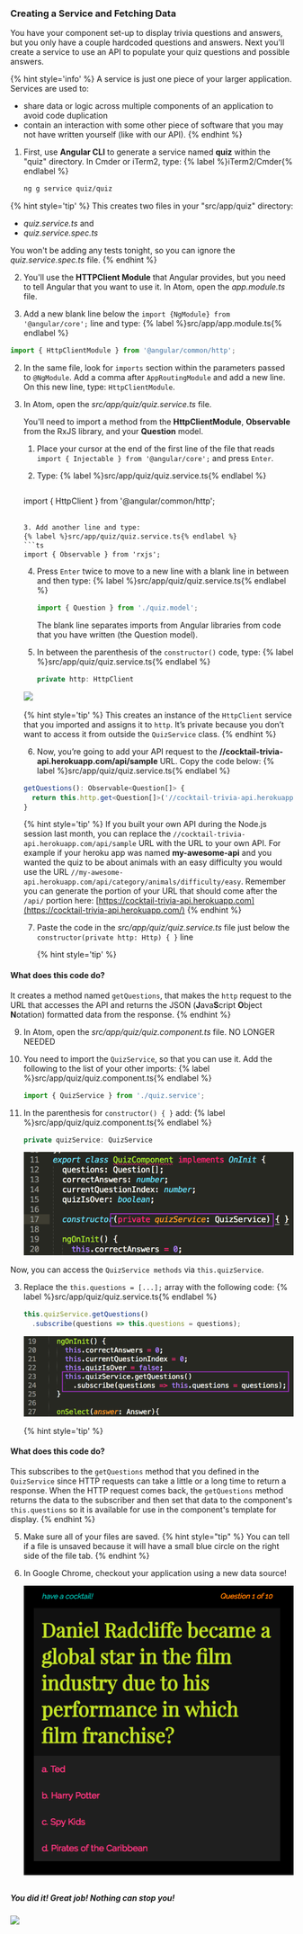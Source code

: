 ### Creating a Service and Fetching Data

You have your component set-up to display trivia questions and answers, but you only have a couple hardcoded questions and answers. Next you'll create a service to use an API to populate your quiz questions and possible answers.

{% hint style='info' %}
A service is just one piece of your larger application. Services are used to:
* share data or logic across multiple components of an application to avoid code duplication
* contain an interaction with some other piece of software that you may not have written yourself (like with our API).
{% endhint %}

1. First, use **Angular CLI** to generate a service named **quiz** within the "quiz" directory. In Cmder or iTerm2, type: 
   {% label %}iTerm2/Cmder{% endlabel %} 
   ```bash
   ng g service quiz/quiz
   ```

  {% hint style='tip' %}
This creates two files in your "src/app/quiz" directory:
  * _quiz.service.ts_ and
  * _quiz.service.spec.ts_

You won't be adding any tests tonight, so you can ignore the _quiz.service.spec.ts_ file.
  {% endhint %}

2. You'll use the **HTTPClient Module** that Angular provides, but you need to tell Angular that you want to use it. In Atom, open the _app.module.ts_ file.

  1. Add a new blank line below the `import {NgModule} from '@angular/core';` line and type:
  {% label %}src/app/app.module.ts{% endlabel %}
  ```ts
  import { HttpClientModule } from '@angular/common/http';
  ```

  2. In the same file, look for `imports` section within the parameters passed to `@NgModule`. Add a comma after `AppRoutingModule` and add a new line. On this new line, type: `HttpClientModule`.

2.  In Atom, open the _src/app/quiz/quiz.service.ts_ file.

    You'll need to import a method from the **HttpClientModule**, **Observable** from the RxJS library, and your **Question** model.

    1. Place your cursor at the end of the first line of the file that reads `import { Injectable } from '@angular/core';` and press `Enter`.

    2. Type: 
       {% label %}src/app/quiz/quiz.service.ts{% endlabel %}
       ```ts
    import { HttpClient } from '@angular/common/http';
       ```
    
    3. Add another line and type:
       {% label %}src/app/quiz/quiz.service.ts{% endlabel %}
      ```ts
      import { Observable } from 'rxjs';
      ```
    
    4. Press `Enter` twice to move to a new line with a blank line in between and then type: 
       {% label %}src/app/quiz/quiz.service.ts{% endlabel %}
       ```ts
       import { Question } from './quiz.model';
       ``` 
       The blank line separates imports from Angular libraries from code that you have written (the Question model).

    5. In between the parenthesis of the `constructor()` code, type: 
       {% label %}src/app/quiz/quiz.service.ts{% endlabel %}
       ```ts 
       private http: HttpClient
       ```
    
      ![](images/5_http-client.png)

      {% hint style='tip' %}
This creates an instance of the `HttpClient` service that you imported and assigns it to `http`. It’s private because you don’t want to access it from outside the `QuizService` class.
      {% endhint %}

    6. Now, you’re going to add your API request to the **//cocktail-trivia-api.herokuapp.com/api/sample** URL. Copy the code below:
       {% label %}src/app/quiz/quiz.service.ts{% endlabel %}
      ```ts
      getQuestions(): Observable<Question[]> { 
        return this.http.get<Question[]>('//cocktail-trivia-api.herokuapp.com/api/sample'); 
      }
      ```
      
      {% hint style='tip' %}
If you built your own API during the Node.js session last month, you can replace the `//cocktail-trivia-api.herokuapp.com/api/sample` URL with the URL to your own API.  For example if your heroku app was named **my-awesome-api** and you wanted the quiz to be about animals with an easy difficulty you would use the URL `//my-awesome-api.herokuapp.com/api/category/animals/difficulty/easy`.  Remember you can generate the portion of your URL that should come after the `/api/` portion here: [https://cocktail-trivia-api.herokuapp.com](https://cocktail-trivia-api.herokuapp.com/)
      {% endhint %}

    7. Paste the code in the _src/app/quiz/quiz.service.ts_ file just below the `constructor(private http: Http) { }` line

       {% hint style='tip' %}
#### What does this code do?
It creates a method named `getQuestions`, that makes the `http` request to the URL that accesses the API and returns the JSON (**J**ava**S**cript **O**bject **N**otation) formatted data from the response. 
       {% endhint %}

9.  In Atom, open the _src/app/quiz/quiz.component.ts_ file. NO LONGER NEEDED

  1. You need to import the `QuizService`, so that you can use it. Add the following to the list of your other imports: 
     {% label %}src/app/quiz/quiz.component.ts{% endlabel %}
     ```ts 
     import { QuizService } from './quiz.service';
     ```

  2. In the parenthesis for `constructor() { }` add:
     {% label %}src/app/quiz/quiz.component.ts{% endlabel %}
     ```ts 
     private quizService: QuizService
     ```

      ![](images/6_quiz-service-component.png)

  Now, you can access the `QuizService methods` via `this.quizService`.

3.  Replace the `this.questions = [...];` array with the following code:
    {% label %}src/app/quiz/quiz.service.ts{% endlabel %}
    ```ts
    this.quizService.getQuestions()
      .subscribe(questions => this.questions = questions);
    ```

    ![](images/6_subscribe.png)

    {% hint style='tip' %}
#### What does this code do?
This subscribes to the `getQuestions` method that you defined in the `QuizService` since HTTP requests can take a little or a long time to return a response.  When the HTTP request comes back, the `getQuestions` method returns the data to the subscriber and then set that data to the component's `this.questions` so it is available for use in the component's template for display.
    {% endhint %}

5. Make sure all of your files are saved.
   {% hint style="tip" %}
You can tell if a file is unsaved because it will have a small blue circle on the right side of the file tab.
   {% endhint %}
  
6. In Google Chrome, checkout your application using a new data source!

   ![](images/6_finished-app.png)  

<!-- Trick markdown to give a little extra space -->    
## 
##### You did it! Great job! Nothing can stop you!
![](https://media.giphy.com/media/hTgeSxaiyvYK4/giphy.gif)
